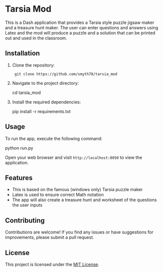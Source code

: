 # Tarsia Mod

This is a Dash application that provides a Tarsia style puzzle jigsaw maker and a treasure hunt maker. The user can enter questions and answers using Latex and the mod will produce a puzzle and a solution that can be printed out and used in the classroom.

## Installation

1. Clone the repository:

        git clone https://github.com/smyth78/tarsia_mod


2. Navigate to the project directory:

    cd tarsia_mod


3. Install the required dependencies:


   pip install -r requirements.txt

## Usage

To run the  app, execute the following command:


python run.py

Open your web browser and visit `http://localhost:8050` to view the application.

## Features

- This is based on the famous (windows only) Tarsia puzzle maker
- Latex is used to ensure correct Math notation
- The app will also create a treasure hunt and worksheet of the questions the user inputs

## Contributing

Contributions are welcome! If you find any issues or have suggestions for improvements, please submit a pull request.

## License

This project is licensed under the [MIT License](LICENSE).

  
